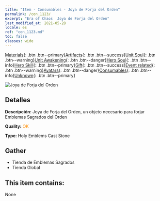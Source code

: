 ```yaml
---
title: "Item - Consumables - Joya de Forja del Orden"
permalink: /con_1123/
excerpt: "Era of Chaos  Joya de Forja del Orden"
last_modified_at: 2021-05-28
locale: es
ref: "con_1123.md"
toc: false
classes: wide
---
```

 [Materials](/ItemsES/){: .btn .btn--primary}[Artifacts](/ItemsES/Artifacts/){: .btn .btn--success}[Unit Soul](/ItemsES/UnitSoul/){: .btn .btn--warning}[Unit Awakening](/ItemsES/UnitAwakening/){: .btn .btn--danger}[Hero Soul](/ItemsES/HeroSoul/){: .btn .btn--info}[Hero Skill](/ItemsES/HeroSkill/){: .btn .btn--primary}[Gift](/ItemsES/Gift/){: .btn .btn--success}[Event related](/ItemsES/Events/){: .btn .btn--warning}[Avatars](/ItemsES/Avatars/){: .btn .btn--danger}[Consumables](/ItemsES/Consumables/){: .btn .btn--info}[Unknown](/ItemsES/Unknown/){: .btn .btn--primary}

 ![Joya de Forja del Orden](/images/t/i_8001.png)

## Detalles
 **Descripción:** Joya de Forja del Orden, un objeto necesario para forjar Emblemas Sagrados del Orden

 **Quality:** <span style="color: #FF8C00">OK</span>

 **Type:** Holy Emblems Cast Stone

## Gather

*    Tienda de Emblemas Sagrados 
*    Tienda Global 

## This item contains:

  None

